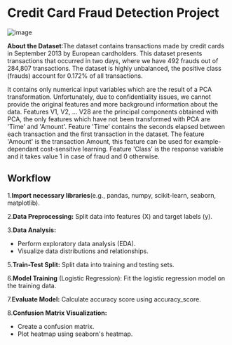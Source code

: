 # Credit Card Fraud Detection Project

![image](https://github.com/Namog0916/Credit-Card-Fraud-Detection-project/assets/126410835/c4badf1f-51a1-4f52-871b-89bea97dec99)

**About the Dataset**:The dataset contains transactions made by credit cards in September 2013 by European cardholders.
This dataset presents transactions that occurred in two days, where we have 492 frauds out of 284,807 transactions. The dataset is highly unbalanced, the positive class (frauds) account for 0.172% of all transactions.

It contains only numerical input variables which are the result of a PCA transformation. Unfortunately, due to confidentiality issues, we cannot provide the original features and more background information about the data. Features V1, V2, … V28 are the principal components obtained with PCA, the only features which have not been transformed with PCA are 'Time' and 'Amount'. Feature 'Time' contains the seconds elapsed between each transaction and the first transaction in the dataset. The feature 'Amount' is the transaction Amount, this feature can be used for example-dependant cost-sensitive learning. Feature 'Class' is the response variable and it takes value 1 in case of fraud and 0 otherwise.

## Workflow

1.**Import necessary libraries**(e.g., pandas, numpy, scikit-learn, seaborn, matplotlib).

2.**Data Preprocessing:**
Split data into features (X) and target labels (y).

3.**Data Analysis:** 
* Perform exploratory data analysis (EDA).
* Visualize data distributions and relationships.

5.**Train-Test Split:**
Split data into training and testing sets.

6.**Model Training** (Logistic Regression):
Fit the logistic regression model on the training data.

7.**Evaluate Model:**
Calculate accuracy score using accuracy_score.

8.**Confusion Matrix Visualization:**
* Create a confusion matrix.
* Plot heatmap using seaborn's heatmap.
